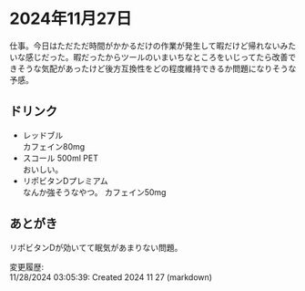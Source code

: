 # 2024年11月27日

仕事。今日はただただ時間がかかるだけの作業が発生して暇だけど帰れないみたいな感じだった。暇だったからツールのいまいちなところをいじってたら改善できそうな気配があったけど後方互換性をどの程度維持できるか問題になりそうな予感。

## ドリンク

- レッドブル  
カフェイン80mg
- スコール 500ml PET  
おいしい。
- リポビタンDプレミアム  
なんか強そうなやつ。
カフェイン50mg

## あとがき

リポビタンDが効いてて眠気があまりない問題。

変更履歴:  
11/28/2024 03:05:39: Created 2024 11 27 (markdown)  
